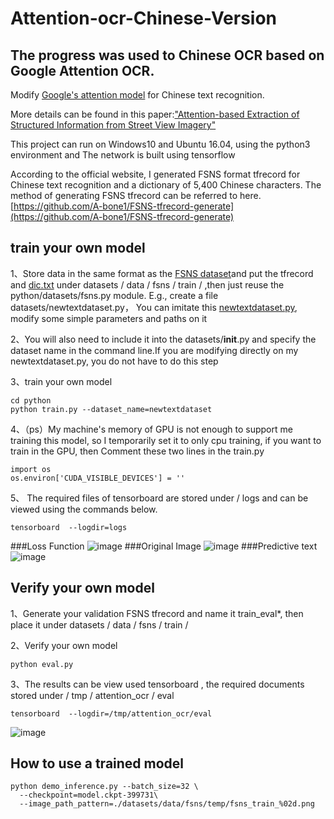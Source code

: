 # Attention-ocr-Chinese-Version
## The progress was used to  Chinese OCR based on Google Attention OCR. 
Modify [Google's attention model](https://github.com/tensorflow/models/tree/master/research/attention_ocr) for Chinese text recognition.

More details can be found in this paper:["Attention-based Extraction of Structured Information from Street View Imagery"](https://arxiv.org/abs/1704.03549)

This project can run on Windows10 and Ubuntu 16.04, using the python3 environment and The network is built using tensorflow

According to the official website, I generated FSNS format tfrecord for Chinese text recognition and a dictionary of 5,400 Chinese characters. The method of generating FSNS tfrecord can be referred to here.[https://github.com/A-bone1/FSNS-tfrecord-generate](https://github.com/A-bone1/FSNS-tfrecord-generate)

## train your own model


1、Store data in the same format as the [FSNS dataset](https://github.com/A-bone1/FSNS-tfrecord-generate)and put the tfrecord and [dic.txt](https://github.com/A-bone1/Attention-ocr-Chinese-Version/blob/master/python/datasets/data/fsns/train/dic.txt) under datasets / data / fsns / train / ,then just reuse the python/datasets/fsns.py module. E.g., create a file datasets/newtextdataset.py， You can imitate this [newtextdataset.py](https://github.com/A-bone1/Attention-ocr-Chinese-Version/blob/master/python/datasets/newtextdataset.py), modify some simple parameters and paths on it

2、You will also need to include it into the datasets/__init__.py and specify the dataset name in the command line.If you are modifying directly on my newtextdataset.py, you do not have to do this step

3、train your own model
```
cd python
python train.py --dataset_name=newtextdataset
  ```
4、（ps）My machine's memory of GPU is not enough to support me training this model, so I temporarily set it to only cpu training, if you want to train in the GPU, then Comment these two lines in the train.py
```
import os
os.environ['CUDA_VISIBLE_DEVICES'] = ''
```
5、 The required files of tensorboard are stored under / logs and can be viewed using the commands below.
```
tensorboard  --logdir=logs
```
###Loss Function
![image](https://github.com/A-bone1/Attention-ocr-Chinese-Version/blob/master/images/%E6%8D%9F%E5%A4%B1%E5%87%BD%E6%95%B02.0.jpg)
###Original Image
![image](https://github.com/A-bone1/Attention-ocr-Chinese-Version/blob/master/images/%E8%BE%93%E5%85%A5%E5%9B%BE%E7%89%87.jpg)
###Predictive text
![image](https://github.com/A-bone1/Attention-ocr-Chinese-Version/blob/master/images/%E9%A2%84%E6%B5%8B%E6%96%87%E6%9C%AC.jpg)

## Verify your own model
1、Generate your validation  FSNS tfrecord and name it train_eval*, then place it under datasets / data / fsns / train /

2、Verify your own model
```
python eval.py
```
3、The results can be view used tensorboard , the required documents stored under / tmp / attention_ocr / eval
```
tensorboard  --logdir=/tmp/attention_ocr/eval
```
![image](https://github.com/A-bone1/Attention-ocr-Chinese-Version/blob/master/images/%E5%87%86%E7%A1%AE%E7%8E%87.jpg)
## How to use a trained model
```
python demo_inference.py --batch_size=32 \
  --checkpoint=model.ckpt-399731\
  --image_path_pattern=./datasets/data/fsns/temp/fsns_train_%02d.png
```
